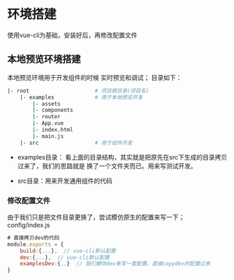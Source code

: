 # 环境搭建
使用vue-cli为基础，安装好后，再修改配置文件

## 本地预览环境搭建
本地预览环境用于开发组件的时候 实时预览和调试；
目录如下：
```bash
|- root                     # 项目根目录(项目名)
    |- examples             # 用于本地预览开发
        |- assets
        |- components
        |- router
        |- App.vue
        |- index.html
        |- main.js
    |- src                  # 用于组件开发   
```
* examples目录： 看上面的目录结构，其实就是把原先在src下生成的目录拷贝过来了，我们的思路就是 换了一个文件夹而已。用来写测试开发。

* src目录：用来开发通用组件的代码

### 修改配置文件
由于我们只是把文件目录更换了，尝试模仿原生的配置来写一下；
config/index.js
```javascript
# 直接拷贝dev的代码
module.exports = {
    build:{...},  // vue-cli默认配置
    dev:{...},  // vue-cli默认配置
    examplesDev:{..}  // 我们模仿dev来写一套配置，直接copydev的配置过来
}
```


